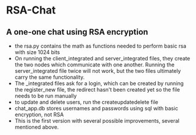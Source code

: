 # RSA-Chat
A one-one chat using RSA encryption
---
- the rsa.py contains the math as functions needed to perform basic rsa with size 1024 bits
- On running the client_integrated and server_integrated files, they create the two nodes which communicate with one another. Running the server_integrated file twice will not work, but the two files ultimately carry the same functionality.
- The _integrated files ask for a login, which can be created by running the register_new file, the redirect hasn't been created yet so the file needs to be run manually
- to update and delete users, run the createupdatedelete file
- chat_app.db stores usernames and passwords using sql with basic encryption, not RSA
- This is the first version with several possible improvements, several mentioned above.
